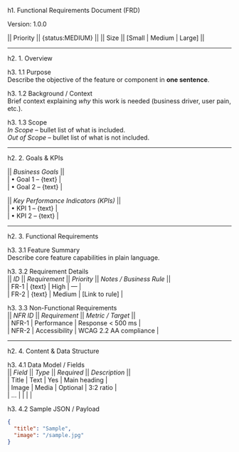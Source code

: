 h1. Functional Requirements Document (FRD)

Version: 1.0.0

|| Priority || {status:MEDIUM} ||
|| Size     || [Small \| Medium \| Large] ||

---

h2. 1. Overview  

h3. 1.1 Purpose  
Describe the objective of the feature or component in **one sentence**.

h3. 1.2 Background / Context  
Brief context explaining *why* this work is needed (business driver, user pain, etc.).

h3. 1.3 Scope  
*In Scope* – bullet list of what is included.  
*Out of Scope* – bullet list of what is not included.

---

h2. 2. Goals & KPIs  

|| *Business Goals* ||  
| • Goal 1 – {text} |  
| • Goal 2 – {text} |

|| *Key Performance Indicators (KPIs)* ||  
| • KPI 1 – {text} |  
| • KPI 2 – {text} |

---

h2. 3. Functional Requirements  

h3. 3.1 Feature Summary  
Describe core feature capabilities in plain language.

h3. 3.2 Requirement Details  
|| *ID* || *Requirement* || *Priority* || *Notes / Business Rule* ||  
| FR-1 | {text} | High | — |  
| FR-2 | {text} | Medium | [Link to rule] |  

h3. 3.3 Non-Functional Requirements  
|| *NFR ID* || *Requirement* || *Metric / Target* ||  
| NFR-1 | Performance | Response < 500 ms |  
| NFR-2 | Accessibility | WCAG 2.2 AA compliance |

---

h2. 4. Content & Data Structure  

h3. 4.1 Data Model / Fields  
|| *Field* || *Type* || *Required* || *Description* ||  
| Title | Text | Yes | Main heading |  
| Image | Media | Optional | 3:2 ratio |  
| … |  |  |  |

h3. 4.2 Sample JSON / Payload  
```json
{
  "title": "Sample",
  "image": "/sample.jpg"
}